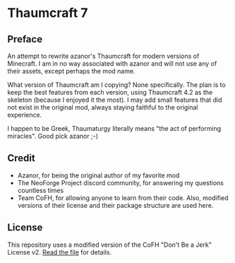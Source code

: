 # Thaumcraft 7

## Preface

An attempt to rewrite azanor's Thaumcraft for modern versions of Minecraft. 
I am in no way associated with azanor and will not use any of their assets, 
except perhaps the mod name.

What version of Thaumcraft am I copying? None specifically. The plan is to 
keep the best features from each version, using Thaumcraft 4.2 as the skeleton
(because I enjoyed it the most). I may add small features that did not exist 
in the original mod, always staying faithful to the original experience.

I happen to be Greek, Thaumaturgy literally means "the act of performing miracles".
Good pick azanor ;-)

## Credit

- Azanor, for being the original author of my favorite mod
- The NeoForge Project discord community, for answering my questions countless times
- Team CoFH, for allowing anyone to learn from their code. Also, modified versions of their license and their package structure are used here.

## License

This repository uses a modified version of the CoFH "Don't Be a Jerk" License v2. [Read the file](LICENSE.md) for details.